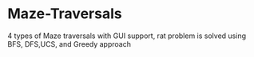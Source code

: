 # Maze-Traversals

4 types of Maze traversals with GUI support, rat problem is solved using BFS, DFS,UCS, and Greedy approach
